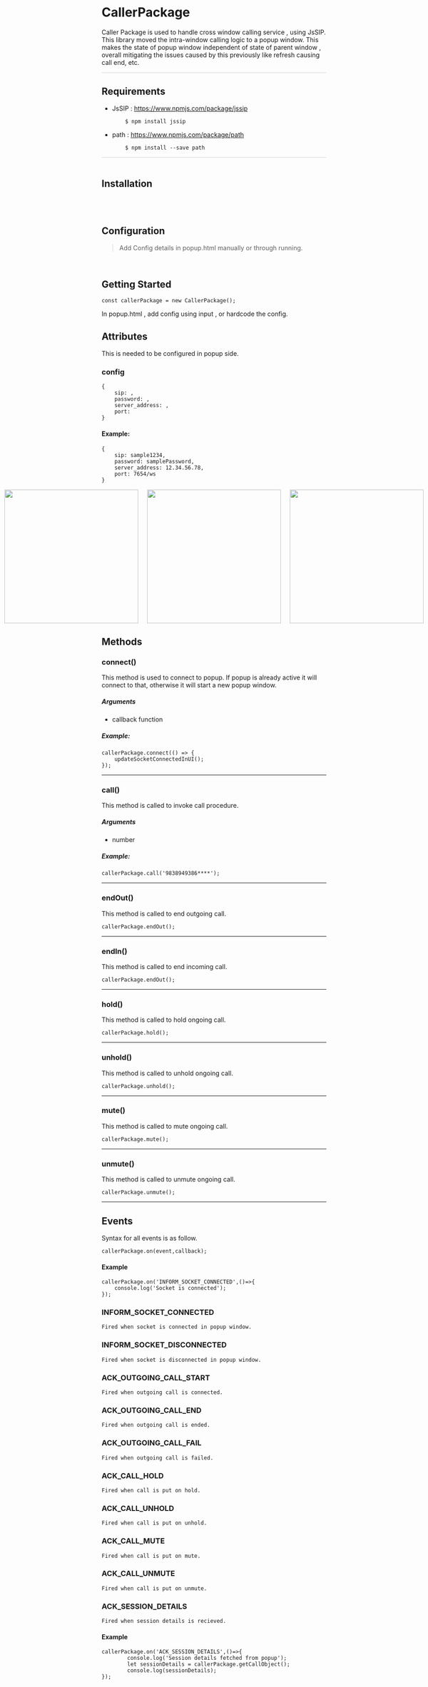 
# CallerPackage

Caller Package is used to handle cross window calling service , using JsSIP.
This library moved the intra-window calling logic to a popup window.
This makes the state of popup window independent of state of parent window , overall mitigating the issues caused by this previously like refresh causing call end, etc. 

<div style='height:.5px;background-color: #d3d3d3'></div>

## Requirements 

* JsSIP : https://www.npmjs.com/package/jssip
    ```
        $ npm install jssip
    ```

* path : https://www.npmjs.com/package/path
    ```
        $ npm install --save path
    ```

<div style='height:.5px;background-color: #d3d3d3'></div>
</br>

## Installation

</br>
</br>


## Configuration
> Add Config details in popup.html manually or through running.

</br>

## Getting Started
```
const callerPackage = new CallerPackage();

```
In popup.html , add config using  input , or hardcode the config.


## Attributes 
This is needed to be configured in popup side.

### config
```
{
	sip: , 
    password: , 
    server_address: , 
    port: 
}
```
#### Example:

```
{
	sip: sample1234, 
    password: samplePassword, 
    server_address: 12.34.56.78, 
    port: 7654/ws
}
```
<div align="center" style="display:flex; flex-direction:row;justify-content:center; gap:20px;">
<img src="https://raw.githubusercontent.com/divyatez-sprinklr/CallerPackage/main/readme_media/popup.png" height="300">
<img src="https://raw.githubusercontent.com/divyatez-sprinklr/CallerPackage/main/readme_media/connecting.png" height="300">
<img src="https://raw.githubusercontent.com/divyatez-sprinklr/CallerPackage/main/readme_media/connected.png" height="300">
</div>


## Methods

###  connect()
This method is used to connect to popup.
If popup is already active it will connect to that, otherwise it will start a new popup window.
##### Arguments
- callback function
##### Example:

```
callerPackage.connect(() => {
    updateSocketConnectedInUI();
});
```
---

### call()
This method is called to invoke call procedure.
##### Arguments
- number 
##### Example:

```
callerPackage.call('9838949386****');
```

---

### endOut()
This method is called to end outgoing call.
```
callerPackage.endOut();
```
---

### endIn()
This method is called to end incoming call.
```
callerPackage.endOut();
```

---

### hold()
This method is called to hold ongoing call.
```
callerPackage.hold();
```

---

### unhold()
This method is called to unhold ongoing call.
```
callerPackage.unhold();
```

---

### mute()
This method is called to mute ongoing call.
```
callerPackage.mute();
```

---

### unmute()
This method is called to unmute ongoing call.
```
callerPackage.unmute();
```

---


## Events
Syntax for all events is as follow.
```
callerPackage.on(event,callback);
```
#### Example
```
callerPackage.on('INFORM_SOCKET_CONNECTED',()=>{
    console.log('Socket is connected');
});
```

### INFORM_SOCKET_CONNECTED
    Fired when socket is connected in popup window.
### INFORM_SOCKET_DISCONNECTED
    Fired when socket is disconnected in popup window.
### ACK_OUTGOING_CALL_START
    Fired when outgoing call is connected.
### ACK_OUTGOING_CALL_END
    Fired when outgoing call is ended.
### ACK_OUTGOING_CALL_FAIL
    Fired when outgoing call is failed.
### ACK_CALL_HOLD
    Fired when call is put on hold.
### ACK_CALL_UNHOLD
    Fired when call is put on unhold.
### ACK_CALL_MUTE
    Fired when call is put on mute.
### ACK_CALL_UNMUTE
    Fired when call is put on unmute.
### ACK_SESSION_DETAILS
    Fired when session details is recieved.
#### Example
```
callerPackage.on('ACK_SESSION_DETAILS',()=>{
        console.log('Session details fetched from popup');
        let sessionDetails = callerPackage.getCallObject();
        console.log(sessionDetails);
});
```
</br>